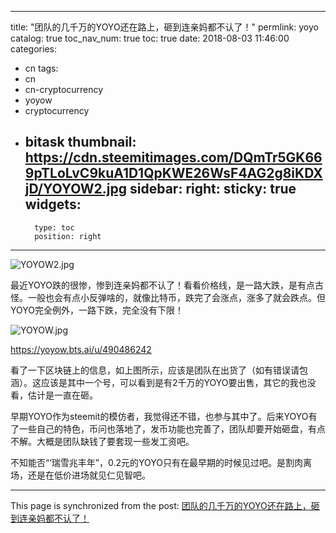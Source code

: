 
---
title: "团队的几千万的YOYO还在路上，砸到连亲妈都不认了！"
permlink: yoyo
catalog: true
toc_nav_num: true
toc: true
date: 2018-08-03 11:46:00
categories:
- cn
tags:
- cn
- cn-cryptocurrency
- yoyow
- cryptocurrency
- bitask
thumbnail: https://cdn.steemitimages.com/DQmTr5GK669pTLoLvC9kuA1D1QpKWE26WsF4AG2g8iKDXjD/YOYOW2.jpg
sidebar:
    right:
        sticky: true
widgets:
    -
        type: toc
        position: right
---


![YOYOW2.jpg](https://cdn.steemitimages.com/DQmTr5GK669pTLoLvC9kuA1D1QpKWE26WsF4AG2g8iKDXjD/YOYOW2.jpg)

最近YOYO跌的很惨，惨到连亲妈都不认了！看看价格线，是一路大跌，是有点古怪。一般也会有点小反弹啥的，就像比特币，跌完了会涨点，涨多了就会跌点。但YOYO完全例外，一路下跌，完全没有下限！

![YOYOW.jpg](https://cdn.steemitimages.com/DQmdcqt8P6m5GXZFEvTtfmABebYAShuhuAXxayWgv5B13bW/YOYOW.jpg)

https://yoyow.bts.ai/u/490486242

看了一下区块链上的信息，如上图所示，应该是团队在出货了（如有错误请包涵）。这应该是其中一个号，可以看到是有2千万的YOYO要出售，其它的我也没看，估计是一直在砸。

早期YOYO作为steemit的模仿者，我觉得还不错，也参与其中了。后来YOYO有了一些自己的特色，币问也落地了，发币功能也完善了，团队却要开始砸盘，有点不解。大概是团队缺钱了要套现一些发工资吧。

不知能否“‘瑞雪兆丰年”，0.2元的YOYO只有在最早期的时候见过吧。是割肉离场，还是在低价进场就见仁见智吧。

- - -

This page is synchronized from the post: [团队的几千万的YOYO还在路上，砸到连亲妈都不认了！](https://steemit.com/@lemooljiang/yoyo)
